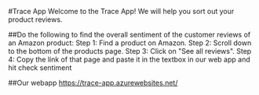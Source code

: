 #Trace App
Welcome to the Trace App! We will help you sort out your product reviews.

##Do the following to find the overall sentiment of the customer reviews of an Amazon product:
Step 1: Find a product on Amazon.
Step 2: Scroll down to the bottom of the products page.
Step 3: Click on "See all reviews".
Step 4: Copy the link of that page and paste it in the textbox in our web app and hit check sentiment

##Our webapp
https://trace-app.azurewebsites.net/